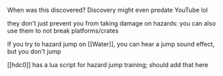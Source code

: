 When was this discovered? Discovery might even predate YouTube lol

they don't just prevent you from taking damage on hazards: you can also use them to not break platforms/crates

If you try to hazard jump on [[Water]], you can hear a jump sound effect, but you don't jump

[[hdc0]] has a lua script for hazard jump training; should add that here